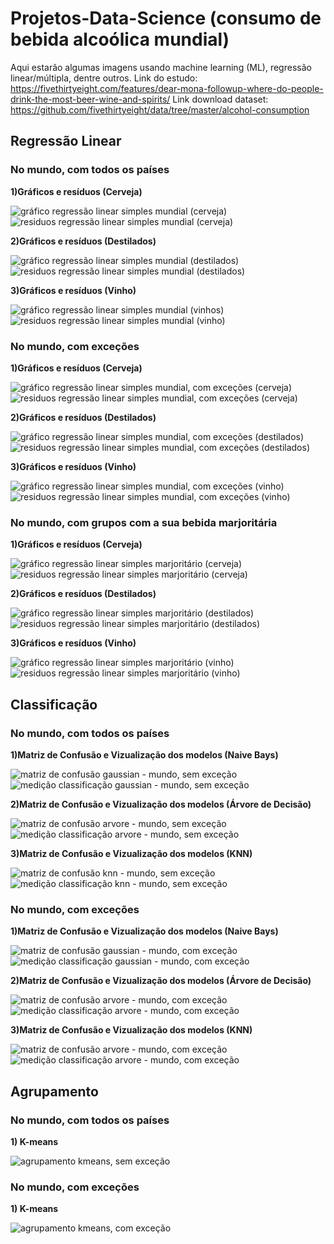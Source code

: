 # Projetos-Data-Science (consumo de bebida alcoólica mundial)
Aqui estarão algumas imagens usando machine learning (ML), regressão linear/múltipla, dentre outros.
Link do estudo: https://fivethirtyeight.com/features/dear-mona-followup-where-do-people-drink-the-most-beer-wine-and-spirits/
Link download dataset: https://github.com/fivethirtyeight/data/tree/master/alcohol-consumption

## Regressão Linear
### No mundo, com todos os países
**1)Gráficos e resíduos (Cerveja)**

![gráfico regressão linear simples mundial (cerveja)](https://user-images.githubusercontent.com/48027825/85955797-a8974280-b957-11ea-8fe4-2a95c75d3ab0.png)
![residuos regressão linear simples mundial (cerveja)](https://user-images.githubusercontent.com/48027825/85955798-a9c86f80-b957-11ea-921e-1efa99f859cb.png)

**2)Gráficos e resíduos (Destilados)**

![gráfico regressão linear simples mundial (destilados)](https://user-images.githubusercontent.com/48027825/85955862-0592f880-b958-11ea-84b7-d0b931fde509.png)
![residuos regressão linear simples mundial (destilados)](https://user-images.githubusercontent.com/48027825/85955865-062b8f00-b958-11ea-8f22-6ebb79747b6c.png)

**3)Gráficos e resíduos (Vinho)**

![gráfico regressão linear simples mundial (vinhos)](https://user-images.githubusercontent.com/48027825/85955915-5c98cd80-b958-11ea-8aeb-fbcf9f220484.png)
![residuos regressão linear simples mundial (vinho)](https://user-images.githubusercontent.com/48027825/85955916-5d316400-b958-11ea-86ec-432412aed34e.png)

### No mundo, com exceções
**1)Gráficos e resíduos (Cerveja)**

![gráfico regressão linear simples mundial, com exceções (cerveja)](https://user-images.githubusercontent.com/48027825/85955955-8520c780-b958-11ea-9b03-024aa0f8565b.png)
![residuos regressão linear simples mundial, com exceções (cerveja)](https://user-images.githubusercontent.com/48027825/85955957-85b95e00-b958-11ea-9c5d-dde32bf70d29.png)

**2)Gráficos e resíduos (Destilados)**

![gráfico regressão linear simples mundial, com exceções (destilados)](https://user-images.githubusercontent.com/48027825/85955975-a681b380-b958-11ea-866b-17e84416514c.png)
![residuos regressão linear simples mundial, com exceções (destilados)](https://user-images.githubusercontent.com/48027825/85955978-a71a4a00-b958-11ea-97b2-5f20a3b9c89f.png)

**3)Gráficos e resíduos (Vinho)**

![gráfico regressão linear simples mundial, com exceções (vinho)](https://user-images.githubusercontent.com/48027825/85955993-c31deb80-b958-11ea-9eef-17f07e30148f.png)
![residuos regressão linear simples mundial, com exceções (vinho)](https://user-images.githubusercontent.com/48027825/85955994-c3b68200-b958-11ea-97c8-aed7a19bebd2.png)


### No mundo, com grupos com a sua bebida marjoritária
**1)Gráficos e resíduos (Cerveja)**

![gráfico regressão linear simples marjoritário (cerveja)](https://user-images.githubusercontent.com/48027825/85956063-56572100-b959-11ea-9c7a-55ac2ab63177.png)
![residuos regressão linear simples marjoritário (cerveja)](https://user-images.githubusercontent.com/48027825/85956064-56efb780-b959-11ea-9526-9c7350544601.png)

**2)Gráficos e resíduos (Destilados)**

![gráfico regressão linear simples marjoritário (destilados)](https://user-images.githubusercontent.com/48027825/85956085-9cac8000-b959-11ea-8193-d6165ca9c567.png)
![residuos regressão linear simples marjoritário (destilados)](https://user-images.githubusercontent.com/48027825/85956086-9d451680-b959-11ea-93fb-e2c18cf15299.png)

**3)Gráficos e resíduos (Vinho)**

![gráfico regressão linear simples marjoritário (vinho)](https://user-images.githubusercontent.com/48027825/85956099-c2398980-b959-11ea-8f10-36103c308f66.png)
![residuos regressão linear simples marjoritário (vinho)](https://user-images.githubusercontent.com/48027825/85956100-c2d22000-b959-11ea-8fbd-d8ded0c8f694.png)


## Classificação
### No mundo, com todos os países
**1)Matriz de Confusão e Vizualização dos modelos (Naive Bays)**

![matriz de confusão gaussian - mundo, sem exceção](https://user-images.githubusercontent.com/48027825/85956145-425fef00-b95a-11ea-9d74-d4a6ab05af4e.png)
![medição classificação gaussian - mundo, sem exceção](https://user-images.githubusercontent.com/48027825/85956146-42f88580-b95a-11ea-9f56-6a3152a001fa.png)

**2)Matriz de Confusão e Vizualização dos modelos (Árvore de Decisão)**

![matriz de confusão arvore - mundo, sem exceção](https://user-images.githubusercontent.com/48027825/85956200-b8645600-b95a-11ea-8f17-bf7bc1fcc685.png)
![medição classificação arvore - mundo, sem exceção](https://user-images.githubusercontent.com/48027825/85956204-b9958300-b95a-11ea-8f4a-9880adf75f8a.png)

**3)Matriz de Confusão e Vizualização dos modelos (KNN)**

![matriz de confusão knn - mundo, sem exceção](https://user-images.githubusercontent.com/48027825/85956746-4988fc00-b95e-11ea-9d56-68ca201dfc65.png)
![medição classificação knn - mundo, sem exceção](https://user-images.githubusercontent.com/48027825/85956745-48f06580-b95e-11ea-9fda-ad59107cf6cb.png)


### No mundo, com exceções
**1)Matriz de Confusão e Vizualização dos modelos (Naive Bays)**

![matriz de confusão gaussian - mundo, com exceção](https://user-images.githubusercontent.com/48027825/85956179-89e67b00-b95a-11ea-84f3-e778a8d5fc82.png)
![medição classificação gaussian - mundo, com exceção](https://user-images.githubusercontent.com/48027825/85956181-8a7f1180-b95a-11ea-9844-58efd0e2a604.png)

**2)Matriz de Confusão e Vizualização dos modelos (Árvore de Decisão)**

![matriz de confusão arvore - mundo, com exceção](https://user-images.githubusercontent.com/48027825/85956203-b8fcec80-b95a-11ea-8577-4d3f189191ee.png)
![medição classificação arvore - mundo, com exceção](https://user-images.githubusercontent.com/48027825/85956201-b8fcec80-b95a-11ea-8661-b13c0a15af30.png)

**3)Matriz de Confusão e Vizualização dos modelos (KNN)**

![matriz de confusão arvore - mundo, com exceção](https://user-images.githubusercontent.com/48027825/85956744-4857cf00-b95e-11ea-8c0b-6fdb33b30df6.png)
![medição classificação arvore - mundo, com exceção](https://user-images.githubusercontent.com/48027825/85956748-4988fc00-b95e-11ea-95e8-e30bb7b3019d.png)


## Agrupamento
### No mundo, com todos os países
**1) K-means**

![agrupamento kmeans, sem exceção](https://user-images.githubusercontent.com/48027825/85956831-d6cc5080-b95e-11ea-8c87-2e3103622fc0.png)


### No mundo, com exceções
**1) K-means**

![agrupamento kmeans, com exceção](https://user-images.githubusercontent.com/48027825/85956832-d764e700-b95e-11ea-9496-0fd9810a2ce3.png)
